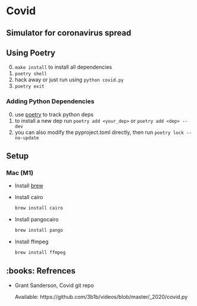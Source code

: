 # Covid

## Simulator for coronavirus spread



## Using Poetry

0. `make install` to install all dependencies
0. `poetry shell`
0. hack away or just run using `python covid.py`
0. `poetry exit`

### Adding Python Dependencies

0. use [poetry](https://python-poetry.org/) to track python deps
0. to install a new dep run `poetry add <your_dep>` or `poetry add <dep> --dev`
0. you can also modify the pyproject.toml directly, then run `poetry lock --no-update`


## Setup

### Mac (M1)

 * Install [brew](https://brew.sh/)

 * Install cairo
   ```bash
   brew install cairo
   ```

 * Install pangocairo
   ```bash
   brew install pango
   ```

 * Install ffmpeg
   ```bash
   brew install ffmpeg
   ```

<h2> :books: Refrences</h2>
<ul>
  <li><p>Grant Sanderson, Covid git repo</p>
      <p>Available: https://github.com/3b1b/videos/blob/master/_2020/covid.py</p>
  </li>
</ul>

